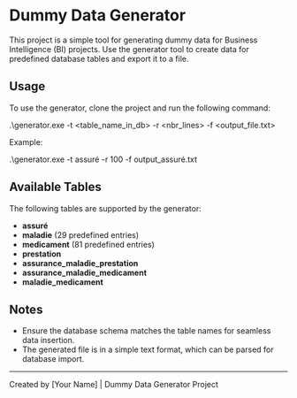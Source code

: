 # Dummy Data Generator

This project is a simple tool for generating dummy data for Business Intelligence (BI) projects. Use the generator tool to create data for predefined database tables and export it to a file.

## Usage

To use the generator, clone the project and run the following command:

.\generator.exe -t <table_name_in_db> -r <nbr_lines> -f <output_file.txt>


Example:

.\generator.exe -t assuré -r 100 -f output_assuré.txt


## Available Tables

The following tables are supported by the generator:

- **assuré**
- **maladie** (29 predefined entries)
- **medicament** (81 predefined entries)
- **prestation**
- **assurance_maladie_prestation**
- **assurance_maladie_medicament**
- **maladie_medicament**

## Notes

- Ensure the database schema matches the table names for seamless data insertion.
- The generated file is in a simple text format, which can be parsed for database import.

---

Created by [Your Name] | Dummy Data Generator Project
